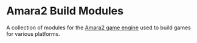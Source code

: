 # Amara2 Build Modules

A collection of modules for the [Amara2 game engine](https://github.com/BigBossErndog/Amara2) used to build games for various platforms.
